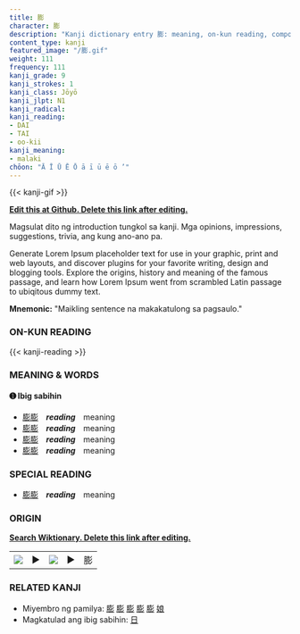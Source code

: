 ```yaml
---
title: 膨
character: 膨
description: "Kanji dictionary entry 膨: meaning, on-kun reading, compounds, origin, related kanji"
content_type: kanji
featured_image: "/膨.gif"
weight: 111
frequency: 111
kanji_grade: 9
kanji_strokes: 1
kanji_class: Jōyō
kanji_jlpt: N1
kanji_radical: 
kanji_reading: 
- DAI
- TAI
- oo-kii
kanji_meaning:
- malaki
chōon: "Ā Ī Ū Ē Ō ā ī ū ē ō ’"
---
```

[//]: # (Don't edit the line below. Kanji animated GIF code is automatically generated.)
{{< kanji-gif >}}

[//]: # (Edit below this line.)

**[Edit this at Github. Delete this link after editing.](https://github.com/tim0g/tim/tree/main/content/kanji/膨/index.md)**

Magsulat dito ng introduction tungkol sa kanji. Mga opinions, impressions, suggestions, trivia, ang kung ano-ano pa.

Generate Lorem Ipsum placeholder text for use in your graphic, print and web layouts, and discover plugins for your favorite writing, design and blogging tools. Explore the origins, history and meaning of the famous passage, and learn how Lorem Ipsum went from scrambled Latin passage to ubiqitous dummy text.
 
**Mnemonic:** "Maikling sentence na makakatulong sa pagsaulo."

### ON-KUN READING

[//]: # (Don't edit the line below. ON-KUN READING code is automatically generated.)
{{< kanji-reading >}}

### MEANING & WORDS

#### ➊ **Ibig sabihin**
  - [膨](../膨)[膨](../膨)　***reading***　meaning
  - [膨](../膨)[膨](../膨)　***reading***　meaning
  - [膨](../膨)[膨](../膨)　***reading***　meaning
  - [膨](../膨)[膨](../膨)　***reading***　meaning

### SPECIAL READING
  - [膨](../膨)[膨](../膨)　***reading***　meaning

### ORIGIN

**[Search Wiktionary. Delete this link after editing.](https://wiktionary.org/wiki/膨)**
<table class="kanji-table"><tr><td>
<img src="60px-膨-bronze.svg.png">
</td><td>▶</td><td>
<img src="60px-膨-oracle.svg.png">
</td><td>▶</td>
<td class="kanji-origin">膨</td>
</tr></table>

### RELATED KANJI
- Miyembro ng pamilya: [膨](../膨) [膨](../膨) [膨](../膨) [膨](../膨) [膨](../膨) [娘](../娘)
- Magkatulad ang ibig sabihin: [日](../日)
